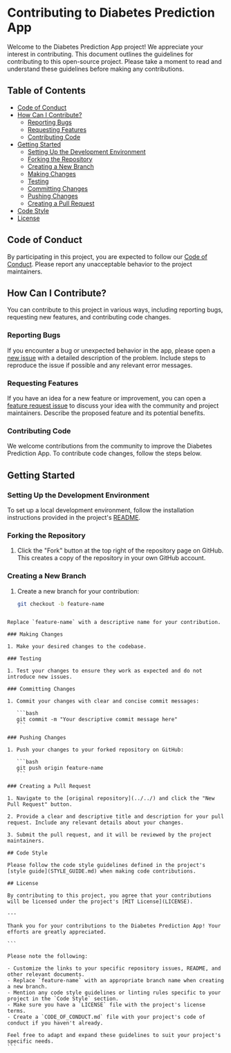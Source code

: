 # Contributing to Diabetes Prediction App

Welcome to the Diabetes Prediction App project! We appreciate your interest in contributing. This document outlines the guidelines for contributing to this open-source project. Please take a moment to read and understand these guidelines before making any contributions.

## Table of Contents

- [Code of Conduct](#code-of-conduct)
- [How Can I Contribute?](#how-can-i-contribute)
  - [Reporting Bugs](#reporting-bugs)
  - [Requesting Features](#requesting-features)
  - [Contributing Code](#contributing-code)
- [Getting Started](#getting-started)
  - [Setting Up the Development Environment](#setting-up-the-development-environment)
  - [Forking the Repository](#forking-the-repository)
  - [Creating a New Branch](#creating-a-new-branch)
  - [Making Changes](#making-changes)
  - [Testing](#testing)
  - [Committing Changes](#committing-changes)
  - [Pushing Changes](#pushing-changes)
  - [Creating a Pull Request](#creating-a-pull-request)
- [Code Style](#code-style)
- [License](#license)

## Code of Conduct

By participating in this project, you are expected to follow our [Code of Conduct](CODE_OF_CONDUCT.md). Please report any unacceptable behavior to the project maintainers.

## How Can I Contribute?

You can contribute to this project in various ways, including reporting bugs, requesting new features, and contributing code changes.

### Reporting Bugs

If you encounter a bug or unexpected behavior in the app, please open a [new issue](../../issues) with a detailed description of the problem. Include steps to reproduce the issue if possible and any relevant error messages.

### Requesting Features

If you have an idea for a new feature or improvement, you can open a [feature request issue](../../issues) to discuss your idea with the community and project maintainers. Describe the proposed feature and its potential benefits.

### Contributing Code

We welcome contributions from the community to improve the Diabetes Prediction App. To contribute code changes, follow the steps below.

## Getting Started

### Setting Up the Development Environment

To set up a local development environment, follow the installation instructions provided in the project's [README](../../README.md).

### Forking the Repository

1. Click the "Fork" button at the top right of the repository page on GitHub. This creates a copy of the repository in your own GitHub account.

### Creating a New Branch

1. Create a new branch for your contribution:

   ```bash
   git checkout -b feature-name
   ```

````

Replace `feature-name` with a descriptive name for your contribution.

### Making Changes

1. Make your desired changes to the codebase.

### Testing

1. Test your changes to ensure they work as expected and do not introduce new issues.

### Committing Changes

1. Commit your changes with clear and concise commit messages:

   ```bash
   git commit -m "Your descriptive commit message here"
   ```

### Pushing Changes

1. Push your changes to your forked repository on GitHub:

   ```bash
   git push origin feature-name
   ```

### Creating a Pull Request

1. Navigate to the [original repository](../../) and click the "New Pull Request" button.

2. Provide a clear and descriptive title and description for your pull request. Include any relevant details about your changes.

3. Submit the pull request, and it will be reviewed by the project maintainers.

## Code Style

Please follow the code style guidelines defined in the project's [style guide](STYLE_GUIDE.md) when making code contributions.

## License

By contributing to this project, you agree that your contributions will be licensed under the project's [MIT License](LICENSE).

---

Thank you for your contributions to the Diabetes Prediction App! Your efforts are greatly appreciated.

```

Please note the following:

- Customize the links to your specific repository issues, README, and other relevant documents.
- Replace `feature-name` with an appropriate branch name when creating a new branch.
- Mention any code style guidelines or linting rules specific to your project in the `Code Style` section.
- Make sure you have a `LICENSE` file with the project's license terms.
- Create a `CODE_OF_CONDUCT.md` file with your project's code of conduct if you haven't already.

Feel free to adapt and expand these guidelines to suit your project's specific needs.
```
````
